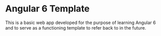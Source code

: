 # Angular 6 Template


This is a basic web app developed for the purpose of learning Angular 6 and to serve as a functioning template to refer back to in the future. 
